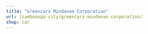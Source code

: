 ```yaml
---
title: "Greencars Mindanao Corporation"
url: /zamboanga-city/greencars-mindanao-corporation/
shop: car
---
```

